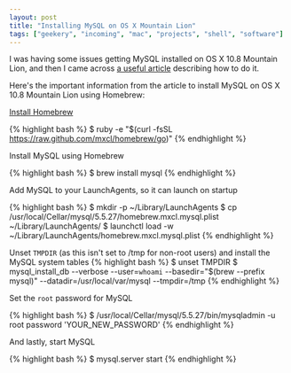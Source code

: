```yaml
---
layout: post
title: "Installing MySQL on OS X Mountain Lion"
tags: ["geekery", "incoming", "mac", "projects", "shell", "software"]
---
```

I was having some issues getting MySQL installed on OS X 10.8 Mountain Lion, and then I came across [a useful article](http://madebyhoundstooth.com/blog/install-mysql-on-mountain-lion-with-homebrew/) describing how to do it.

<!-- more -->

Here's the important information from the article to install MySQL on OS X 10.8 Mountain Lion using Homebrew:

[Install Homebrew](http://mxcl.github.com/homebrew/#selectable)

{% highlight bash %}
$ ruby -e "$(curl -fsSL https://raw.github.com/mxcl/homebrew/go)"
{% endhighlight %}

Install MySQL using Homebrew

{% highlight bash %}
$ brew install mysql
{% endhighlight %}

Add MySQL to your LaunchAgents, so it can launch on startup

{% highlight bash %}
$ mkdir -p ~/Library/LaunchAgents
$ cp /usr/local/Cellar/mysql/5.5.27/homebrew.mxcl.mysql.plist ~/Library/LaunchAgents/
$ launchctl load -w ~/Library/LaunchAgents/homebrew.mxcl.mysql.plist
{% endhighlight %}

Unset `TMPDIR` (as this isn't set to /tmp for non-root users) and install the
MySQL system tables
{% highlight bash %}
$ unset TMPDIR
$ mysql_install_db --verbose --user=`whoami` --basedir="$(brew --prefix mysql)" --datadir=/usr/local/var/mysql --tmpdir=/tmp
{% endhighlight %}

Set the `root` password for MySQL

{% highlight bash %}
$ /usr/local/Cellar/mysql/5.5.27/bin/mysqladmin -u root password 'YOUR_NEW_PASSWORD'
{% endhighlight %}

And lastly, start MySQL

{% highlight bash %}
$ mysql.server start
{% endhighlight %}

